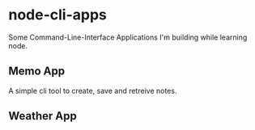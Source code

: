 # node-cli-apps
Some Command-Line-Interface Applications I'm building while learning node.

## Memo App
A simple cli tool to create, save and retreive notes.

## Weather App